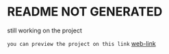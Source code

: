 # README NOT GENERATED
still working on the project

``you can preview the project on this link``
[web-link](https://carloscruzvalencia.github.io/web-slider/)

<!-- ## Inpiracion del proyecto & objetivo -->
<!-- 
-  {pDesc}

El diseño web se ha creado en [Figma](https://www.figma.com/file/kP0SJhf4iDDa9kAzsz1LM1/Github-projects?node-id=0%3A1) por Carlos cruz valencia

Puedes visitar el proyecto en [Githubpages]({pUrl})

## Links de interes -->
<!-- link a correo -->
<!-- <code> <a href="mailto:a2carcruzinfo@gmail.com"><img height="25" src="https://img.shields.io/badge/Gmail-D14836?style=for-the-badge&logo=gmail&logoColor=white"></a></code>
<code><a a href="https://www.figma.com/file/kP0SJhf4iDDa9kAzsz1LM1/Github-projects?node-id=0%3A1"><img height="25" src="https://img.shields.io/badge/Figma-F24E1E?style=for-the-badge&logo=figma&logoColor=white"></a></code>
<code><a a href="https://www.linkedin.com/in/carlos-cruz-valencia-564514162/"><img height="25" src="https://img.shields.io/badge/LinkedIn-0077B5?style=for-the-badge&logo=linkedin&logoColor=white"></a></code>

## Tecnologias usadas

Ide

<code><img height="25" src="https://img.shields.io/badge/Visual_Studio_Code-0078D4?style=for-the-badge&logo=visual%20studio%20code&logoColor=white"></code>

Programas usados

<code><img height="30" src="https://img.shields.io/badge/Figma-F24E1E?style=for-the-badge&logo=figma&logoColor=white"></code>
    
lenguajes/frameworks usados

{pLang}


## Estado del proyecto

|Trabajando en el proyecto|{st1}|
| -------------------------- | :----------------: |
| Web responsive          |{st2}|
| Hosting                 |{st3}|
| Hosting disponible      |{st4}|  
| Dispone de trello       |{st5}| 

## Vista previa del proyecto

{pPreview}

## Licencia

Este proyecto está bajo la Licencia (MIT) - mira el archivo [LICENSE.md](./LICENSE) para mas detalles

Este ```README.md``` se a generado con [Readme-gen.py](https://github.com/Carloscruzvalencia/website-project-template/blob/main/Readme-gen.py) -->

<!-- ## !codigo temporal¡
## git update code
```shell
git add -A && git commit -a -m \"update\" && git push
```

## sass compiler code
```shell
sass -w --style compressed assets/styles/sass/main.scss assets/styles/css/main.css
``` -->

<!-- emojis  -->
<!-- https://tutorialmarkdown.com/emojis -->